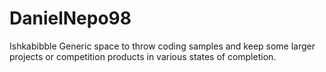# DanielNepo98
Ishkabibble
Generic space to throw coding samples and keep some larger projects or competition products in various states of completion.
